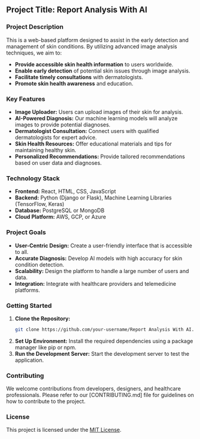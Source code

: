 ## **Project Title: Report Analysis With AI**

### **Project Description**

This is a web-based platform designed to assist in the early detection and management of skin conditions. By utilizing advanced image analysis techniques, we aim to:

* **Provide accessible skin health information** to users worldwide.
* **Enable early detection** of potential skin issues through image analysis.
* **Facilitate timely consultations** with dermatologists.
* **Promote skin health awareness** and education.

### **Key Features**

* **Image Uploader:** Users can upload images of their skin for analysis.
* **AI-Powered Diagnosis:** Our machine learning models will analyze images to provide potential diagnoses.
* **Dermatologist Consultation:** Connect users with qualified dermatologists for expert advice.
* **Skin Health Resources:** Offer educational materials and tips for maintaining healthy skin.
* **Personalized Recommendations:** Provide tailored recommendations based on user data and diagnoses.

### **Technology Stack**

* **Frontend:** React, HTML, CSS, JavaScript
* **Backend:** Python (Django or Flask), Machine Learning Libraries (TensorFlow, Keras)
* **Database:** PostgreSQL or MongoDB
* **Cloud Platform:** AWS, GCP, or Azure

### **Project Goals**

* **User-Centric Design:** Create a user-friendly interface that is accessible to all.
* **Accurate Diagnosis:** Develop AI models with high accuracy for skin condition detection.
* **Scalability:** Design the platform to handle a large number of users and data.
* **Integration:** Integrate with healthcare providers and telemedicine platforms.

### **Getting Started**

1. **Clone the Repository:**
   ```bash
   git clone https://github.com/your-username/Report Analysis With AI.git
   ```
2. **Set Up Environment:**
   Install the required dependencies using a package manager like pip or npm.
3. **Run the Development Server:**
   Start the development server to test the application.

### **Contributing**

We welcome contributions from developers, designers, and healthcare professionals. Please refer to our [CONTRIBUTING.md] file for guidelines on how to contribute to the project.

### **License**

This project is licensed under the [MIT License](https://opensource.org/licenses/MIT).
